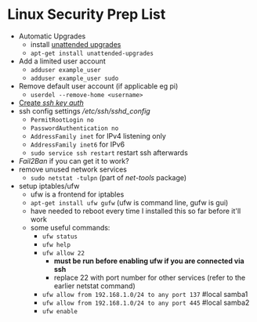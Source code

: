 # Linux Security Prep List

* Automatic Upgrades
	* install [unattended upgrades](https://wiki.debian.org/UnattendedUpgrades)
	* `apt-get install unattended-upgrades`
* Add a limited user account
	* `adduser example_user`
	* `adduser example_user sudo`
* Remove default user account (if applicable eg pi)
	* `userdel --remove-home <username>`
* [Create *ssh key auth*](ssh_keyfile.md)
* ssh config settings */etc/ssh/sshd_config*
	* `PermitRootLogin no`
	* `PasswordAuthentication no`
	* `AddressFamily inet` for IPv4 listening only
	* `AddressFamily inet6` for IPv6
	* `sudo service ssh restart` restart ssh afterwards
* *Fail2Ban* if you can get it to work?
* remove unused network services
	* `sudo netstat -tulpn` (part of *net-tools* package)
* setup iptables/ufw
	* ufw is a frontend for iptables
	* `apt-get install ufw gufw` (ufw is command line, gufw is gui)
	* have needed to reboot every time I installed this so far before it'll work
	* some useful commands:
		* `ufw status`
		* `ufw help`
		* `ufw allow 22`
			* **must be run before enabling ufw if you are connected via ssh**
			* replace 22 with port number for other services (refer to the earlier netstat command)
		* `ufw allow from 192.168.1.0/24 to any port 137` #local samba1
		* `ufw allow from 192.168.1.0/24 to any port 445` #local samba2
		* `ufw enable`
